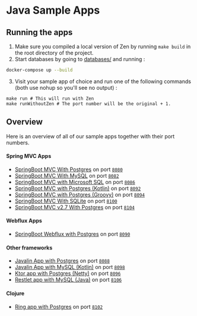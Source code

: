 # Java Sample Apps

## Running the apps
1. Make sure you compiled a local version of Zen by running `make build` in the root directory of the project.
2. Start databases by going to [databases/](./databases/) and running :
```bash
docker-compose up --build
```
3. Visit your sample app of choice and run one of the following commands (both use nohup so you'll see no output) :
```shell
make run # This will run with Zen
make runWithoutZen # The port number will be the original + 1.
```

## Overview
Here is an overview of all of our sample apps together with their port numbers.

#### Spring MVC Apps
- [SpringBoot MVC With Postgres](./SpringBootPostgres) on port [`8080`](http://localhost:8080/)
- [SpringBoot MVC With MySQL](./SpringBootMySQL) on port [`8082`](http://localhost:8082/)
- [SpringBoot MVC with Microsoft SQL](./SpringBootMSSQL) on port [`8086`](http://localhost:8086/)
- [SpringBoot MVC with Postgres (Kotlin)](./SpringMVCPostgresKotlin) on port [`8092`](http://localhost:8092/)
- [SpringBoot MVC with Postgres (Groovy)](./SpringMVCPostgresGroovy) on port [`8094`](http://localhost:8094/)
- [SpringBoot MVC With SQLite](./SpringBootSQLite) on port [`8100`](http://localhost:8100/)
- [SpringBoot MVC v2.7 With Postgres](./SpringBoot2.7Postgres) on port [`8104`](http://localhost:8104/)

#### Webflux Apps
- [SpringBoot Webflux with Postgres](./SpringWebfluxSampleApp) on port [`8090`](http://localhost:8090/)

#### Other frameworks
- [Javalin App with Postgres](./JavalinPostgres) on port [`8088`](http://localhost:8088/)
- [Javalin App with MySQL (Kotlin)](./JavalinMySQLKotlin/) on port [`8098`](http://localhost:8098)
- [Ktor app with Postgres (Netty)](./KtorPostgresNetty) on port [`8096`](http://localhost:8096)
- [Restlet app with MySQL (Java)](./JavaRestletMySQL/) on port [`8106`](http://localhost:8106)

#### Clojure
- [Ring app with Postgres](./RingClojurePostgres) on port [`8102`](http://localhost:8102/)
